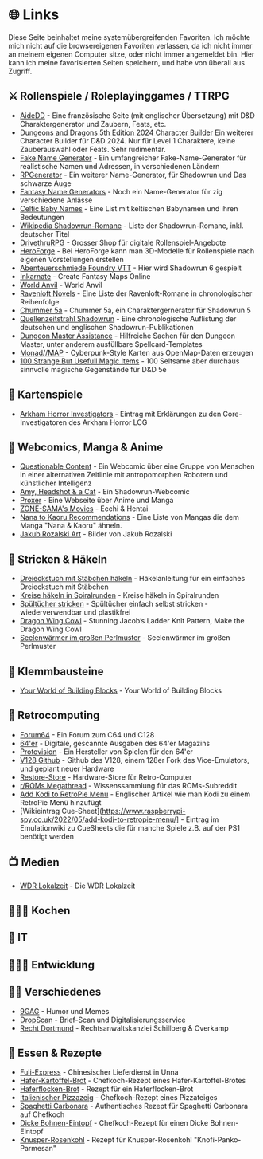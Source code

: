 # 🌐 Links

Diese Seite beinhaltet meine systemübergreifenden Favoriten. Ich möchte mich nicht auf die browsereigenen Favoriten verlassen, da ich nicht immer an meinem eigenen Computer sitze, oder nicht immer angemeldet bin. Hier kann ich meine favorisierten Seiten speichern, und habe von überall aus Zugriff.

## ⚔️ Rollenspiele / Roleplayinggames / TTRPG

* [AideDD](https://www.aidedd.org/en/) - Eine französische Seite (mit englischer Übersetzung) mit D&D Charaktergenerator und Zaubern, Feats, etc.
* [Dungeons and Dragons 5th Edition 2024 Character Builder](https://birddie721.github.io/5e2024Builder/) Ein weiterer Character Builder für D&D 2024. Nur für Level 1 Charaktere, keine Zauberauswahl oder Feats. Sehr rudimentär.
* [Fake Name Generator](https://de.fakenamegenerator.com/) - Ein umfangreicher Fake-Name-Generator für realistische Namen und Adressen, in verschiedenen Ländern
* [RPGenerator](https://rpgenerator.net) - Ein weiterer Name-Generator, für Shadowrun und Das schwarze Auge
* [Fantasy Name Generators](https://www.fantasynamegenerators.com/) - Noch ein Name-Generator für zig verschiedene Anlässe
* [Celtic Baby Names](https://www.parents.com/celtic-baby-names-2562526) - Eine List mit keltischen Babynamen und ihren Bedeutungen
* [Wikipedia Shadowrun-Romane](https://de.wikipedia.org/wiki/Liste_der_Shadowrun-Romane) - Liste der Shadowrun-Romane, inkl. deutscher Titel
* [DrivethruRPG](https://www.drivethrurpg.com/) - Grosser Shop für digitale Rollenspiel-Angebote
* [HeroForge](https://www.heroforge.com/) - Bei HeroForge kann man 3D-Modelle für Rollenspiele nach eigenen Vorstellungen erstellen
* [Abenteuerschmiede Foundry VTT](https://foundry.rasppnp.com) - Hier wird Shadowrun 6 gespielt
* [Inkarnate](https://inkarnate.com/) - Create Fantasy Maps Online
* [World Anvil](https://www.worldanvil.com) - World Anvil
* [Ravenloft Novels](https://www.fictiondb.com/series/ravenloft~13475.htm) - Eine Liste der Ravenloft-Romane in chronologischer Reihenfolge
* [Chummer 5a](https://github.com/chummer5a/chummer5a) - Chummer 5a, ein Charaktergernerator für Shadowrun 5
* [Quellenzeitstrahl Shadowrun](https://shadowhelix.de/Meta:Quellenzeitstrahl#2010er) - Eine chronologische Auflistung der deutschen und englischen Shadowrun-Publikationen
* [Dungeon Master Assistance](https://olddungeonmaster.com/) - Hilfreiche Sachen für den Dungeon Master, unter anderem ausfüllbare Spellcard-Templates
* [Monad//MAP](https://monad-map.fatman.dev/) - Cyberpunk-Style Karten aus OpenMap-Daten erzeugen
* [100 Strange But Usefull Magic Items](http://www.sahuntbooks.com/blog/d100-wondrous-magic-items-for-dd-5e) - 100 Seltsame aber durchaus sinnvolle magische Gegenstände für D&D 5e

## 🎴 Kartenspiele

* [Arkham Horror Investigators](https://atlasofarkham.wordpress.com/the-rolodex-introduction/rolodex/core-set-investigators/) - Eintrag mit Erklärungen zu den Core-Investigatoren des Arkham Horror LCG

## 🤖 Webcomics, Manga & Anime

* [Questionable Content](https://www.questionablecontent.net) - Ein Webcomic über eine Gruppe von Menschen in einer alternativen Zeitlinie mit antropomorphen Robotern und künstlicher Intelligenz
* [Amy, Headshot & a Cat](https://www.shadowrun-webcomic.ch/) - Ein Shadowrun-Webcomic
* [Proxer](https://proxer.me) - Eine Webseite über Anime und Manga
* [ZONE-SAMA's Movies](https://zone-sama.newgrounds.com/movies/) - Ecchi & Hentai
* [Nana to Kaoru Recommendations](https://www.anime-planet.com/manga/nana-to-kaoru/recommendations) - Eine Liste von Mangas die dem Manga "Nana & Kaoru" ähneln.
* [Jakub Rozalski Art](https://www.jrozalski.com/) - Bilder von Jakub Rozalski

## 🧶 Stricken & Häkeln

* [Dreieckstuch mit Stäbchen häkeln](https://lisibloggt.com/2018/02/21/anleitung-einfaches-dreiecks-tuch-mit-staebchen-haekeln/) - Häkelanleitung für ein einfaches Dreieckstuch mit Stäbchen
* [Kreise häkeln in Spiralrunden](https://ribbelmonster.de/kreise-haekeln-in-spiralrunden/) - Kreise häkeln in Spiralrunden
* [Spültücher stricken](https://www.smarticular.net/spueltuch-stricken-wiederverwendbar-plastikfrei/) - Spültücher einfach selbst stricken - wiederverwendbar und plastikfrei
* [Dragon Wing Cowl](https://www.jessieathome.com/knit-dragon-wing-cowl/) - Stunning Jacob’s Ladder Knit Pattern, Make the Dragon Wing Cowl
* [Seelenwärmer im großen Perlmuster](https://stricken-haekeln.de/seelenwaermer-im-grossen-perlmuster/) - Seelenwärmer im großen Perlmuster

## 🧱 Klemmbausteine

* [Your World of Building Blocks](https://yourwobb.com/) - Your World of Building Blocks

## 👾 Retrocomputing

* [Forum64](https://www.forum64.de) - Ein Forum zum C64 und C128
* [64'er](https://www.64er-magazin.de/index.html) - Digitale, gescannte Ausgaben des 64'er Magazins
* [Protovision](https://www.protovision.games) - Ein Hersteller von Spielen für den 64'er
* [V128 Github](https://github.com/V128Team/) - Github des V128, einem 128er Fork des Vice-Emulators, und geplant neuer Hardware
* [Restore-Store](https://restore-store.de) - Hardware-Store für Retro-Computer
* [r/ROMs Megathread](https://r-roms.github.io/) - Wissenssammlung für das ROMs-Subreddit
* [Add Kodi to RetroPie Menu](https://www.raspberrypi-spy.co.uk/2022/05/add-kodi-to-retropie-menu/) - Englischer Artikel wie man Kodi zu einem RetroPie Menü hinzufügt
* [Wikieintrag Cue-Sheet](https://www.raspberrypi-spy.co.uk/2022/05/add-kodi-to-retropie-menu/] - Eintrag im Emulationwiki zu CueSheets die für manche Spiele z.B. auf der PS1 benötigt werden

## 📺 Medien

* [WDR Lokalzeit](https://www1.wdr.de/lokalzeit/fernsehen/index.html) - Die WDR Lokalzeit

## 👨🏼‍🍳 Kochen

## 💾 IT

## 🧑🏼‍💻 Entwicklung

## 🍎🍐 Verschiedenes

* [9GAG](https://9gag.com) - Humor und Memes
* [DropScan](https://secure.dropscan.de/mailings) - Brief-Scan und Digitalisierungsservice
* [Recht Dortmund](https://www.recht-dortmund.de/) - Rechtsanwaltskanzlei Schillberg & Overkamp

## 🍕 Essen & Rezepte

* [Fuli-Express](https://www.fuli-express.de/index.php?cat=Speisekarte) - Chinesischer Lieferdienst in Unna
* [Hafer-Kartoffel-Brot](https://www.chefkoch.de/rezepte/1467981251640120/Hafer-Kartoffel-Brot.html) - Chefkoch-Rezept eines Hafer-Kartoffel-Brotes
* [Haferflocken-Brot](https://slowcooker.de/wohin-mit-all-dem-mehl-einfaches-haferflockenbrot/) - Rezept für ein Haferflocken-Brot
* [Italienischer Pizzazeig](https://www.chefkoch.de/rezepte/716331174378295/Italienischer-Pizzateig.html) - Chefkoch-Rezept eines Pizzateiges
* [Spaghetti Carbonara](https://www.chefkoch.de/rezepte/3716921562602313/Spaghetti-Carbonara.html) - Authentisches Rezept für Spaghetti Carbonara auf Chefkoch
* [Dicke Bohnen-Eintopf](https://www.chefkoch.de/rezepte/2258371361219791/Dicke-Bohnen-Eintopf.html) - Chefkoch-Rezept für einen Dicke Bohnen-Eintopf
* [Knusper-Rosenkohl](https://www.waz.de/ratgeber-wissen/kochen-rezepte/article407661895/rezept-knusper-rosenkohl.html) - Rezept für Knusper-Rosenkohl "Knofi-Panko-Parmesan"

